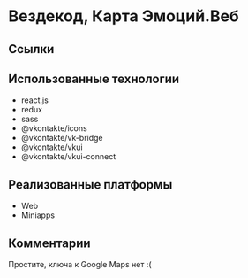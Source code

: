 # Вездекод, Карта Эмоций.Веб

## Ссылки


## Использованные технологии
* react.js
* redux
* sass
* @vkontakte/icons
* @vkontakte/vk-bridge
* @vkontakte/vkui
* @vkontakte/vkui-connect

## Реализованные платформы
* Web
* Miniapps

## Комментарии
Простите, ключа к Google Maps нет :(
